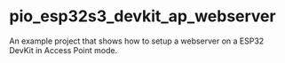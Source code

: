 # pio_esp32s3_devkit_ap_webserver
An example project that shows how to setup a webserver on a ESP32 DevKit in Access Point mode.
